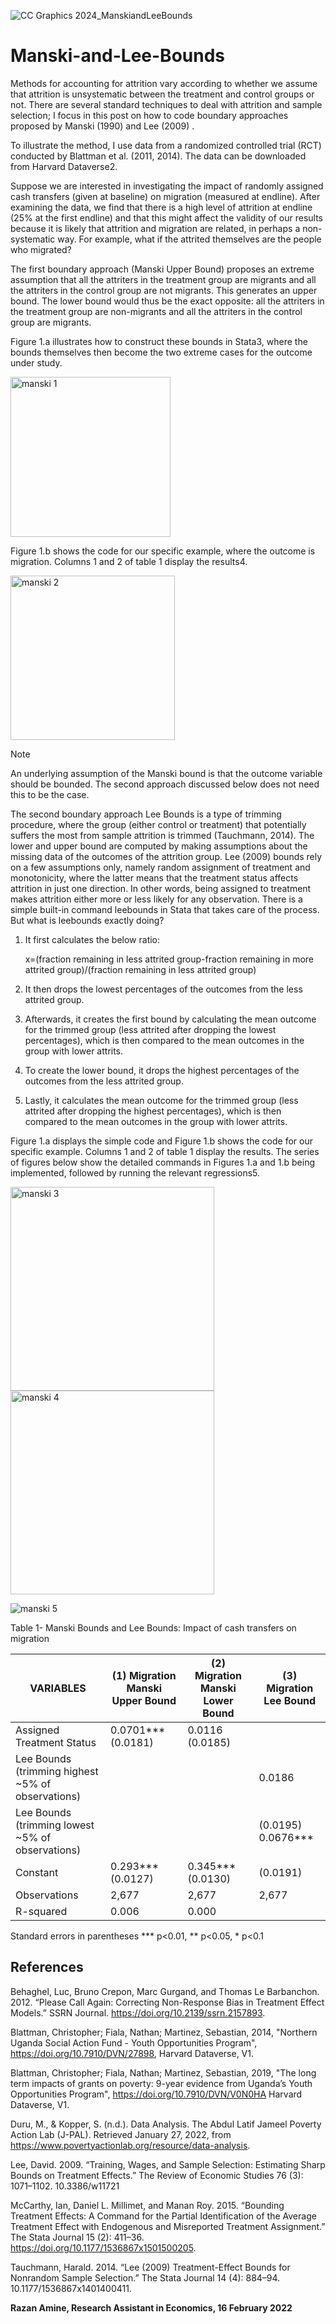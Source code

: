 ![CC Graphics 2024_ManskiandLeeBounds](https://github.com/csae-coders-corner/Manski-and-Lee-Bounds/assets/148211163/a7368f73-7950-4262-9fc3-99fd4fb860a1)

# Manski-and-Lee-Bounds
Methods for accounting for attrition vary according to whether we assume that attrition is unsystematic between the treatment and control groups or not. There are several standard techniques to deal with attrition and sample selection; I focus in this post on how to code boundary approaches proposed by Manski (1990) and Lee (2009)  .

To illustrate the method, I use data from a randomized controlled trial (RCT) conducted by Blattman et al. (2011, 2014). The data can be downloaded from Harvard Dataverse2.

Suppose we are interested in investigating the impact of randomly assigned cash transfers (given at baseline) on migration (measured at endline). After examining the data, we find that there is a high level of attrition at endline (25% at the first endline) and that this might affect the validity of our results because it is likely that attrition and migration are related, in perhaps a non-systematic way. For example, what if the attrited themselves are the people who migrated?

The first boundary approach (Manski Upper Bound) proposes an extreme assumption that all the attriters in the treatment group are migrants and all the attriters in the control group are not migrants. This generates an upper bound. The lower bound would thus be the exact opposite: all the attriters in the treatment group are non-migrants and all the attriters in the control group are migrants. 

Figure 1.a illustrates how to construct these bounds in Stata3, where the bounds themselves then become the two extreme cases for the outcome under study. 

<img width="256" alt="manski 1" src="https://github.com/csae-coders-corner/Manski-and-Lee-Bounds/assets/148211163/ec7bdc64-7fb6-4571-b783-be75b5be0d44">

Figure 1.b shows the code for our specific example, where the outcome is migration. Columns 1 and 2 of table 1 display the results4.

<img width="263" alt="manski 2" src="https://github.com/csae-coders-corner/Manski-and-Lee-Bounds/assets/148211163/e11e98cf-72bb-48f8-8970-41adee2fee4c">

>[!Note]
> An underlying assumption of the Manski bound is that the outcome variable should be bounded. The second approach discussed below does not need this to be the case. 

The second boundary approach Lee Bounds is a type of trimming procedure, where the group (either control or treatment) that potentially suffers the most from sample attrition is trimmed (Tauchmann, 2014). The lower and upper bound are computed by making assumptions about the missing data of the outcomes of the attrition group. Lee (2009) bounds rely on a few assumptions only, namely random assignment of treatment and monotonicity, where the latter means that the treatment status affects attrition in just one direction. In other words, being assigned to treatment makes attrition either more or less likely for any observation. There is a simple built-in command leebounds in Stata that takes care of the process. But what is leebounds exactly doing?


1. It first calculates the below ratio:

    x=(fraction remaining in less attrited group-fraction remaining in more     attrited group)/(fraction remaining in less attrited group)
	
2. It then drops the lowest percentages of the outcomes from the less attrited group.
3. Afterwards, it creates the first bound by calculating the mean outcome for the trimmed group (less attrited after dropping the lowest percentages), which is then compared to the mean outcomes in the group with lower attrits.
4. To create the lower bound, it drops the highest percentages of the outcomes from the less attrited group.
5. Lastly, it calculates the mean outcome for the trimmed group (less attrited after dropping the highest percentages), which is then compared to the mean outcomes in the group with lower attrits.

Figure 1.a displays the simple code and Figure 1.b shows the code for our specific example. Columns 1 and 2 of table 1 display the results. The series of figures below show the detailed commands in Figures 1.a and 1.b being implemented, followed by running the relevant regressions5.

<img width="326" alt="manski 3" src="https://github.com/csae-coders-corner/Manski-and-Lee-Bounds/assets/148211163/c6203158-36d5-4d87-9234-51081045dd38">


<img width="326" alt="manski 4" src="https://github.com/csae-coders-corner/Manski-and-Lee-Bounds/assets/148211163/0ae483b2-90ae-431f-978d-352237528198">

![manski 5](https://github.com/csae-coders-corner/Manski-and-Lee-Bounds/assets/148211163/b5681745-4a7f-4585-aaf4-99783d74747d)

Table 1- Manski Bounds and Lee Bounds: Impact of cash transfers on migration

| VARIABLES                                       | (1)	Migration Manski Upper Bound	| (2) Migration Manski Lower Bound	| (3) Migration Lee Bound |
|------------------------------------------------ |-----------------------------------|--------------------------------------|-------------------------|	
|Assigned Treatment Status	                      | 0.0701*** (0.0181)                |0.0116 (0.0185)                    	 |                         |
|Lee Bounds (trimming highest ~5% of observations)|                                   |                                      |	0.0186                 |
|Lee Bounds (trimming lowest ~5% of observations) |                                   |                                      | (0.0195)	0.0676***      |
|Constant	                                        | 0.293*** (0.0127)	                | 0.345*** (0.0130)	                   | (0.0191)                |
|Observations	                                    | 2,677	                            | 2,677                                |  2,677                  |
|R-squared	                                      | 0.006                            	| 0.000                                |                         |	

Standard errors in parentheses
*** p<0.01, ** p<0.05, * p<0.1

## References

Behaghel, Luc, Bruno Crepon, Marc Gurgand, and Thomas Le Barbanchon. 2012. “Please Call Again: Correcting Non-Response Bias in Treatment Effect Models.” SSRN Journal. https://doi.org/10.2139/ssrn.2157893.

Blattman, Christopher; Fiala, Nathan; Martinez, Sebastian, 2014, "Northern Uganda Social Action Fund - Youth Opportunities Program", https://doi.org/10.7910/DVN/27898, Harvard Dataverse, V1. 

Blattman, Christopher; Fiala, Nathan; Martinez, Sebastian, 2019, "The long term impacts of grants on poverty: 9-year evidence from Uganda’s Youth Opportunities Program", https://doi.org/10.7910/DVN/V0N0HA  Harvard Dataverse, V1. 

Duru, M., & Kopper, S. (n.d.). Data Analysis. The Abdul Latif Jameel Poverty Action Lab (J-PAL). Retrieved January 27, 2022, from https://www.povertyactionlab.org/resource/data-analysis. 

Lee, David. 2009. “Training, Wages, and Sample Selection: Estimating Sharp Bounds on Treatment Effects.” The Review of Economic Studies 76 (3): 1071–1102. 10.3386/w11721  

McCarthy, Ian, Daniel L. Millimet, and Manan Roy. 2015. “Bounding Treatment Effects: A Command for the Partial Identification of the Average Treatment Effect with Endogenous and Misreported Treatment Assignment.” The Stata Journal 15 (2): 411–36. https://doi.org/10.1177/1536867x1501500205.

Tauchmann, Harald. 2014. “Lee (2009) Treatment-Effect Bounds for Nonrandom Sample Selection.” The Stata Journal 14 (4): 884–94. 10.1177/1536867x1401400411.

**Razan Amine, Research Assistant in Economics, 16 February 2022**
